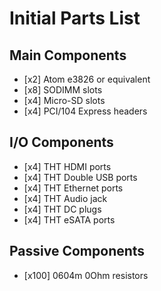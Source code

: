 # Initial Parts List

## Main Components

- [x2] Atom e3826 or equivalent
- [x8] SODIMM slots
- [x4] Micro-SD slots
- [x4] PCI/104 Express headers

## I/O Components

- [x4] THT HDMI ports
- [x4] THT Double USB ports
- [x4] THT Ethernet ports
- [x4] THT Audio jack
- [x4] THT DC plugs
- [x4] THT eSATA ports

## Passive Components

- [x100] 0604m 0Ohm resistors
